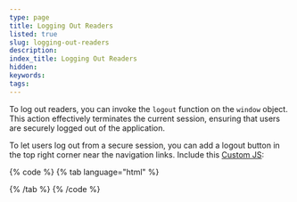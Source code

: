 ```yaml
---
type: page
title: Logging Out Readers
listed: true
slug: logging-out-readers
description: 
index_title: Logging Out Readers
hidden: 
keywords: 
tags: 
---
```


To log out readers, you can invoke the `logout` function on the `window` object. This action effectively terminates the current session, ensuring that users are securely logged out of the application.

To let users log out from a secure session, you can add a logout button in the top right corner near the navigation links. Include this [Custom JS](/support-center/custom-javascript):

{% code %}
{% tab language="html" %}
<script>
  document.addEventListener('onprojectloaded', function () {
    var logoutBtn = document.createElement('DIV');
    logoutBtn.innerHTML = 'Logout';
    logoutBtn.classList.add('logout'); // Style as needed
    logoutBtn.onclick = function() {
      window.logout();
      window.location.href = '/'; // Change this to a useful link
    };
    document.querySelector('.links-container').appendChild(logoutBtn);
  });
</script>
{% /tab %}
{% /code %}